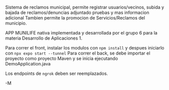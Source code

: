 Sistema de reclamos municipal, permite registrar usuarios/vecinos, subida y bajada de reclamos/denuncias adjuntado pruebas y mas informacion adicional
Tambien permite la promocion de Servicios/Reclamos del municipio.

APP MUNILIFE nativa implementada y desarrollada por el grupo 6 para la materia Desarrollo de Aplicaciones 1.

Para correr el front, instalar los modulos con `npm install` y despues iniciarlo con `npx expo start --tunnel`
Para correr el back, se debe importar el proyecto como proyecto Maven y se inicia ejecutando DemoApplication.java

Los endpoints de `ngrok` deben ser reemplazados. 

-M

